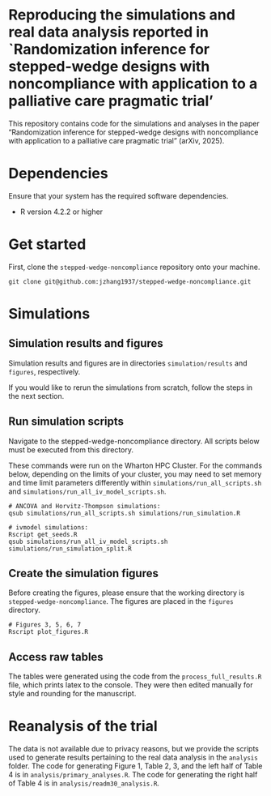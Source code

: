 Reproducing the simulations and real data analysis reported in
\`Randomization inference for stepped-wedge designs with noncompliance
with application to a palliative care pragmatic trial’
================

This repository contains code for the simulations and analyses in the
paper “Randomization inference for stepped-wedge designs with
noncompliance with application to a palliative care pragmatic trial”
(arXiv, 2025).

# Dependencies

Ensure that your system has the required software dependencies.

- R version 4.2.2 or higher

# Get started

First, clone the `stepped-wedge-noncompliance` repository onto your
machine.

    git clone git@github.com:jzhang1937/stepped-wedge-noncompliance.git

# Simulations

## Simulation results and figures

Simulation results and figures are in directories `simulation/results`
and `figures`, respectively.

If you would like to rerun the simulations from scratch, follow the
steps in the next section.

## Run simulation scripts

Navigate to the stepped-wedge-noncompliance directory. All scripts below
must be executed from this directory.

These commands were run on the Wharton HPC Cluster. For the commands
below, depending on the limits of your cluster, you may need to set
memory and time limit parameters differently within
`simulations/run_all_scripts.sh` and
`simulations/run_all_iv_model_scripts.sh`.

    # ANCOVA and Horvitz-Thompson simulations:
    qsub simulations/run_all_scripts.sh simulations/run_simulation.R

    # ivmodel simulations:
    Rscript get_seeds.R
    qsub simulations/run_all_iv_model_scripts.sh simulations/run_simulation_split.R

## Create the simulation figures

Before creating the figures, please ensure that the working directory is
`stepped-wedge-noncompliance`. The figures are placed in the `figures`
directory.

    # Figures 3, 5, 6, 7
    Rscript plot_figures.R

## Access raw tables

The tables were generated using the code from the
`process_full_results.R` file, which prints latex to the console. They
were then edited manually for style and rounding for the manuscript.

# Reanalysis of the trial

The data is not available due to privacy reasons, but we provide the
scripts used to generate results pertaining to the real data analysis in
the `analysis` folder. The code for generating Figure 1, Table 2, 3, and
the left half of Table 4 is in `analysis/primary_analyses.R`. The code
for generating the right half of Table 4 is in
`analysis/readm30_analysis.R`.
